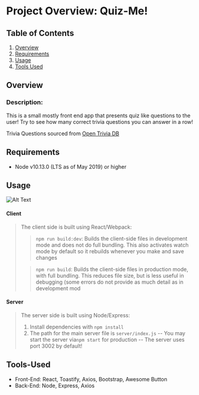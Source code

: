 # Project Overview: Quiz-Me!

## Table of Contents

1. [Overview](#overview)
1. [Requirements](#requirements)
1. [Usage](#usage)
1. [Tools Used](#tools-used)

## Overview

### Description:

This is a small mostly front end app that presents quiz like questions to the user!
Try to see how many correct trivia questions you can answer in a row!

Trivia Questions sourced from [Open Trivia DB](https://opentdb.com/api_config.php)

## Requirements

- Node v10.13.0 (LTS as of May 2019) or higher

## Usage

![Alt Text](https://s4.gifyu.com/images/Aheeva.gif)

#### Client

> The client side is built using React/Webpack:
>
> > `npm run build:dev`: Builds the client-side files in development mode and does not do full bundling. This also activates watch mode by default so it rebuilds whenever you make and save changes
>
> > `npm run build`: Builds the client-side files in production mode, with full bundling. This reduces file size, but is less useful in debugging (some errors do not provide as much detail as in development mod

#### Server

> The server side is built using Node/Express:
>
> 1. Install dependencies with `npm install`
> 2. The path for the main server file is `server/index.js`
>    -- You may start the server via`npm start` for production
>    -- The server uses port 3002 by default!

## Tools-Used

- Front-End: React, Toastify, Axios, Bootstrap, Awesome Button
- Back-End: Node, Express, Axios
